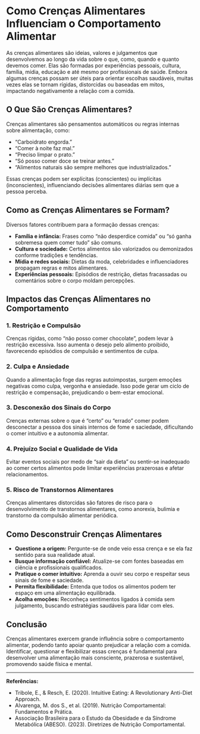 
# Como Crenças Alimentares Influenciam o Comportamento Alimentar

As crenças alimentares são ideias, valores e julgamentos que desenvolvemos ao longo da vida sobre o que, como, quando e quanto devemos comer. Elas são formadas por experiências pessoais, cultura, família, mídia, educação e até mesmo por profissionais de saúde. Embora algumas crenças possam ser úteis para orientar escolhas saudáveis, muitas vezes elas se tornam rígidas, distorcidas ou baseadas em mitos, impactando negativamente a relação com a comida.

## O Que São Crenças Alimentares?

Crenças alimentares são pensamentos automáticos ou regras internas sobre alimentação, como:

- “Carboidrato engorda.”
- “Comer à noite faz mal.”
- “Preciso limpar o prato.”
- “Só posso comer doce se treinar antes.”
- “Alimentos naturais são sempre melhores que industrializados.”

Essas crenças podem ser explícitas (conscientes) ou implícitas (inconscientes), influenciando decisões alimentares diárias sem que a pessoa perceba.

## Como as Crenças Alimentares se Formam?

Diversos fatores contribuem para a formação dessas crenças:

- **Família e infância:** Frases como “não desperdice comida” ou “só ganha sobremesa quem comer tudo” são comuns.
- **Cultura e sociedade:** Certos alimentos são valorizados ou demonizados conforme tradições e tendências.
- **Mídia e redes sociais:** Dietas da moda, celebridades e influenciadores propagam regras e mitos alimentares.
- **Experiências pessoais:** Episódios de restrição, dietas fracassadas ou comentários sobre o corpo moldam percepções.

## Impactos das Crenças Alimentares no Comportamento

### 1. **Restrição e Compulsão**

Crenças rígidas, como “não posso comer chocolate”, podem levar à restrição excessiva. Isso aumenta o desejo pelo alimento proibido, favorecendo episódios de compulsão e sentimentos de culpa.

### 2. **Culpa e Ansiedade**

Quando a alimentação foge das regras autoimpostas, surgem emoções negativas como culpa, vergonha e ansiedade. Isso pode gerar um ciclo de restrição e compensação, prejudicando o bem-estar emocional.

### 3. **Desconexão dos Sinais do Corpo**

Crenças externas sobre o que é “certo” ou “errado” comer podem desconectar a pessoa dos sinais internos de fome e saciedade, dificultando o comer intuitivo e a autonomia alimentar.

### 4. **Prejuízo Social e Qualidade de Vida**

Evitar eventos sociais por medo de “sair da dieta” ou sentir-se inadequado ao comer certos alimentos pode limitar experiências prazerosas e afetar relacionamentos.

### 5. **Risco de Transtornos Alimentares**

Crenças alimentares distorcidas são fatores de risco para o desenvolvimento de transtornos alimentares, como anorexia, bulimia e transtorno da compulsão alimentar periódica.

## Como Desconstruir Crenças Alimentares

- **Questione a origem:** Pergunte-se de onde veio essa crença e se ela faz sentido para sua realidade atual.
- **Busque informação confiável:** Atualize-se com fontes baseadas em ciência e profissionais qualificados.
- **Pratique o comer intuitivo:** Aprenda a ouvir seu corpo e respeitar seus sinais de fome e saciedade.
- **Permita flexibilidade:** Entenda que todos os alimentos podem ter espaço em uma alimentação equilibrada.
- **Acolha emoções:** Reconheça sentimentos ligados à comida sem julgamento, buscando estratégias saudáveis para lidar com eles.

## Conclusão

Crenças alimentares exercem grande influência sobre o comportamento alimentar, podendo tanto apoiar quanto prejudicar a relação com a comida. Identificar, questionar e flexibilizar essas crenças é fundamental para desenvolver uma alimentação mais consciente, prazerosa e sustentável, promovendo saúde física e mental.

___
**Referências:**
- Tribole, E., & Resch, E. (2020). Intuitive Eating: A Revolutionary Anti-Diet Approach.
- Alvarenga, M. dos S., et al. (2019). Nutrição Comportamental: Fundamentos e Prática.
- Associação Brasileira para o Estudo da Obesidade e da Síndrome Metabólica (ABESO). (2023). Diretrizes de Nutrição Comportamental.
```
